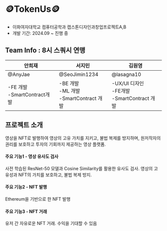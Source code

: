 # 🪙TokenUs🪙
- 이화여자대학교 컴퓨터공학과 캡스톤디자인과창업프로젝트A,B
- 개발 기간: 2024.09 ~ 진행 중

## Team Info : 8시 스쿼시 연맹
| 안희재 | 서지민 | 김원영 |
| --- | --- | --- |
| @AnyJae | @SeoJimin1234    | @lasagna10 |
| -FE 개발<br>-SmartContract개발 | -BE 개발<br>-ML 개발<br>-SmartContract 개발| -UX/UI 디자인<br>-FE개발<br>-SmartContract 개발 |


## 프로젝트 소개
 영상을 NFT로 발행하여 영상의 고유 가치를 지키고, 불법 복제를 방지하며, 원저작자의 권리를 보호하고 투자의 기회까지 제공하는 영상 플랫폼.
#### 주요 기능1 - 영상 유사도 검사
사전 학습된 ResNet-50 모델과 Cosine Similarity를 활용한 유사도 검사. 영상의 고유성과 NFT의 가치를 보호하고, 불법 복제 방지.
#### 주요 기능2 - NFT 발행
Ethereum을 기반으로 한 NFT 발행
#### 주요 기능3 - NFT 거래
유저 간 자유로운 NFT 거래. 수익을 기대할 수 있음
